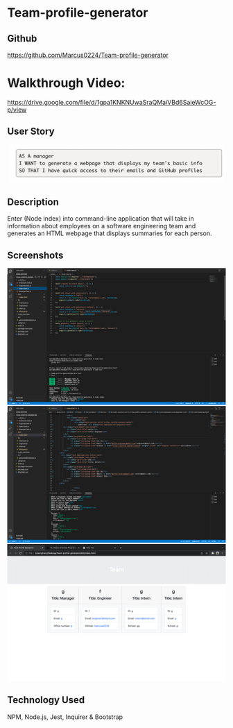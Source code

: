 # Team-profile-generator

## Github
https://github.com/Marcus0224/Team-profile-generator

# Walkthrough Video:
https://drive.google.com/file/d/1gpa1KNKNUwaSraQMaiVBd6SaieWcOG-p/view

## User Story 
![](assets/img/userstory.png)

## Description
Enter (Node index) into command-line application that will take in information about employees on a software engineering team and generates an HTML webpage that displays summaries for each person.

## Screenshots
![](assets/img/test.png)
![](assets/img/index.png)
![](assets/img/team.png)


## Technology Used
NPM, Node.js, Jest, Inquirer & Bootstrap 
